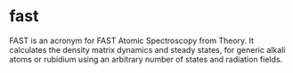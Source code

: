 # fast
FAST is an acronym for FAST Atomic Spectroscopy from Theory. It calculates the density matrix dynamics and steady states, for generic alkali atoms or rubidium using an arbitrary number of states and radiation fields.
